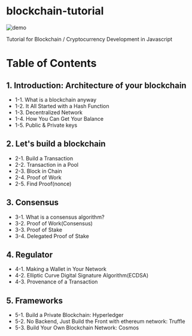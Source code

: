 # blockchain-tutorial
![demo](https://vimeo.com/262600232) 

Tutorial for Blockchain / Cryptocurrency Development in Javascript



# Table of Contents

## 1. Introduction: Architecture of your blockchain
  - 1-1. What is a blockchain anyway
  - 1-2. It All Started with a Hash Function
  - 1-3. Decentralized Network
  - 1-4. How You Can Get Your Balance 
  - 1-5. Public & Private keys

## 2. Let's build a blockchain
  - 2-1. Build a Transaction 
  - 2-2. Transaction in a Pool
  - 2-3. Block in Chain
  - 2-4. Proof of Work
  - 2-5. Find Proof(nonce)

## 3. Consensus
  - 3-1. What is a consensus algorithm?
  - 3-2. Proof of Work(Consensus)
  - 3-3. Proof of Stake
  - 3-4. Delegated Proof of Stake
  
## 4. Regulator
  - 4-1. Making a Wallet in Your Network
  - 4-2. Elliptic Curve Digital Signature Algorithm(ECDSA)
  - 4-3. Provenance of a Transaction
  
## 5. Frameworks
  - 5-1. Build a Private Blockchain: Hyperledger
  - 5-2. No Backend, Just Build the Front with ethereum network: Truffle
  - 5-3. Build Your Own Blockchain Network: Cosmos
